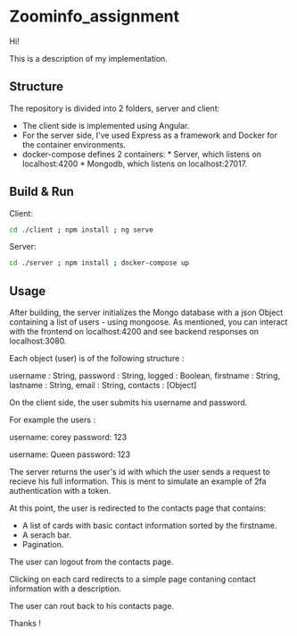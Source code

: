 # Zoominfo_assignment

Hi!

This is a description of my implementation.

## Structure

The repository is divided into 2 folders, server and client:

*  The client side is implemented using Angular.
*  For the server side, 
   I've used Express as a framework and Docker for the container environments.
*  docker-compose defines 2 containers:
         *  Server, which listens on localhost:4200
         *  Mongodb, which listens on localhost:27017.

## Build & Run

   Client: 

   ```bash
   cd ./client ; npm install ; ng serve
   ```
   Server: 

   ```bash
   cd ./server ; npm install ; docker-compose up
   ```

## Usage

After building, the server initializes the Mongo database with a json Object containing a list of users - using mongoose.
As mentioned, you can interact with the frontend on localhost:4200 and see backend responses on localhost:3080.

Each object (user) is of the following structure : 

   username : String,
   password : String,
   logged : Boolean,
   firstname : String, 
   lastname : String, 
   email : String,
   contacts : [Object]
   
On the client side, the user submits his username and password. 

For example the users :
   
   username: corey
   password: 123
   
   username: Queen
   password: 123
   
The server returns the user's id with which the user sends a request to
recieve his full information. This is ment to simulate an example of 2fa authentication with a token.

At this point, the user is redirected to the contacts page that contains:

*  A list of cards with basic contact information sorted by the firstname.
*  A serach bar.
*  Pagination.

The user can logout from the contacts page.

Clicking on each card redirects to a simple page 
contaning contact information with a description.

The user can rout back to his contacts page.


Thanks !


